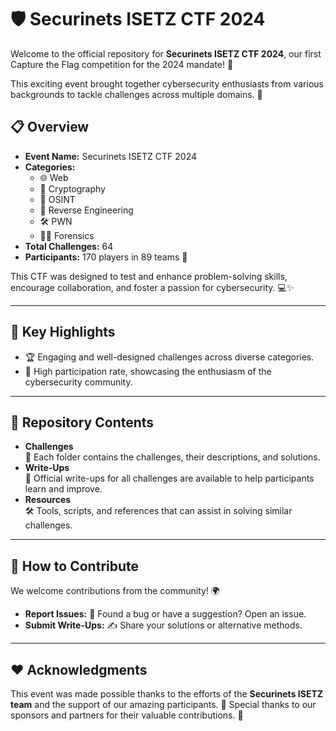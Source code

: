 # 🛡️ Securinets ISETZ CTF 2024

Welcome to the official repository for **Securinets ISETZ CTF 2024**, our first Capture the Flag competition for the 2024 mandate! 🎉

This exciting event brought together cybersecurity enthusiasts from various backgrounds to tackle challenges across multiple domains. 🚀

## 📋 Overview
- **Event Name:** Securinets ISETZ CTF 2024  
- **Categories:**  
  - 🌐 Web  
  - 🔐 Cryptography  
  - 🔎 OSINT  
  - 🧩 Reverse Engineering  
  - 🛠️ PWN  
  - 🕵️‍♂️ Forensics  
- **Total Challenges:** 64  
- **Participants:** 170 players in 89 teams 👥  

This CTF was designed to test and enhance problem-solving skills, encourage collaboration, and foster a passion for cybersecurity. 💻✨

---

## 🌟 Key Highlights
- 🏆 Engaging and well-designed challenges across diverse categories.  
- 🤝 High participation rate, showcasing the enthusiasm of the cybersecurity community.

---

## 📂 Repository Contents
- **Challenges**  
  📁 Each folder contains the challenges, their descriptions, and solutions.  
- **Write-Ups**  
  📝 Official write-ups for all challenges are available to help participants learn and improve.  
- **Resources**  
  🛠️ Tools, scripts, and references that can assist in solving similar challenges.

---

## 🤝 How to Contribute
We welcome contributions from the community! 🌍  
- **Report Issues:** 🐛 Found a bug or have a suggestion? Open an issue.  
- **Submit Write-Ups:** ✍️ Share your solutions or alternative methods.  

---

## ❤️ Acknowledgments
This event was made possible thanks to the efforts of the **Securinets ISETZ team** and the support of our amazing participants. 🙏 Special thanks to our sponsors and partners for their valuable contributions. 💪
